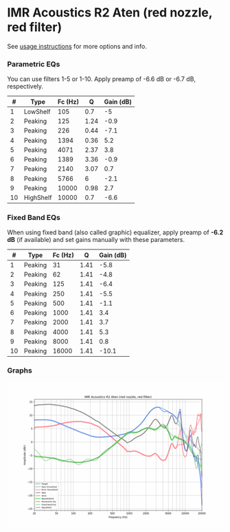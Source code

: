 # IMR Acoustics R2 Aten (red nozzle, red filter)
See [usage instructions](https://github.com/jaakkopasanen/AutoEq#usage) for more options and info.

### Parametric EQs
You can use filters 1-5 or 1-10. Apply preamp of -6.6 dB or -6.7 dB, respectively.

|   # | Type      |   Fc (Hz) |    Q |   Gain (dB) |
|-----|-----------|-----------|------|-------------|
|   1 | LowShelf  |       105 | 0.7  |        -5   |
|   2 | Peaking   |       125 | 1.24 |        -0.9 |
|   3 | Peaking   |       226 | 0.44 |        -7.1 |
|   4 | Peaking   |      1394 | 0.36 |         5.2 |
|   5 | Peaking   |      4071 | 2.37 |         3.8 |
|   6 | Peaking   |      1389 | 3.36 |        -0.9 |
|   7 | Peaking   |      2140 | 3.07 |         0.7 |
|   8 | Peaking   |      5766 | 6    |        -2.1 |
|   9 | Peaking   |     10000 | 0.98 |         2.7 |
|  10 | HighShelf |     10000 | 0.7  |        -6.6 |

### Fixed Band EQs
When using fixed band (also called graphic) equalizer, apply preamp of **-6.2 dB** (if available) and set gains manually with these parameters.

|   # | Type    |   Fc (Hz) |    Q |   Gain (dB) |
|-----|---------|-----------|------|-------------|
|   1 | Peaking |        31 | 1.41 |        -5.8 |
|   2 | Peaking |        62 | 1.41 |        -4.8 |
|   3 | Peaking |       125 | 1.41 |        -6.4 |
|   4 | Peaking |       250 | 1.41 |        -5.5 |
|   5 | Peaking |       500 | 1.41 |        -1.1 |
|   6 | Peaking |      1000 | 1.41 |         3.4 |
|   7 | Peaking |      2000 | 1.41 |         3.7 |
|   8 | Peaking |      4000 | 1.41 |         5.3 |
|   9 | Peaking |      8000 | 1.41 |         0.8 |
|  10 | Peaking |     16000 | 1.41 |       -10.1 |

### Graphs
![](./IMR%20Acoustics%20R2%20Aten%20(red%20nozzle,%20red%20filter).png)
